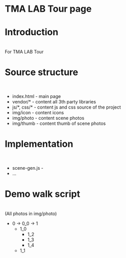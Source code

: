 # TMA LAB Tour page
<h1>Introduction</h1></br>
For TMA LAB Tour
<h1>Source structure</h1></br>
<ul>
<li>index.html - main page</li>
<li>vendor/* - content all 3th party libraries</li>
<li>js/*, css/* - content js and css source of the project</li>
<li>img/icon - content icons</li>
<li>img/photo - content scene photos</li>
<li>img/thumb - content thumb of scene photos</li>
</ul>
<h1>Implementation</h1></br>
<ul>
<li>scene-gen.js - </li>
<li>...</li>
</ul>
<h1>Demo walk script</h1></br>
(All photos in img/photo)
<ul>
    <li>0 -> 0_0 -> 1
        <ul>
            <li>1_0
                <ul>
                    <li>1_2</li>
                    <li>1_3</li>
                    <li>1_4</li>
                </ul>
            </li>
            <li>1_1</li>
        </ul>
    </li>
</ul>